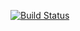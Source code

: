 [![Build Status](https://semaphoreci.com/api/v1/danekszy/warsawjs-workshop-24-admin-panel/branches/master/badge.svg)](https://semaphoreci.com/danekszy/warsawjs-workshop-24-admin-panel)
